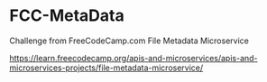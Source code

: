 # FCC-MetaData
Challenge from FreeCodeCamp.com File Metadata Microservice

https://learn.freecodecamp.org/apis-and-microservices/apis-and-microservices-projects/file-metadata-microservice/
